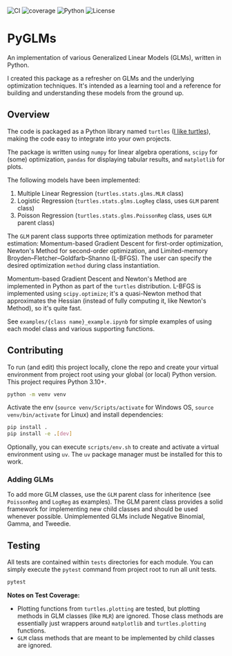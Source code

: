 ![CI](https://github.com/adammotzel/pyglms/actions/workflows/ci.yaml/badge.svg)
![coverage](https://img.shields.io/badge/coverage-94%25-brightgreen)
![Python](https://img.shields.io/badge/python-3.10%20--%203.13-blue)
![License](https://img.shields.io/github/license/adammotzel/pyglms)



# PyGLMs

An implementation of various Generalized Linear Models (GLMs), written in Python.

I created this package as a refresher on GLMs and the underlying optimization techniques. It's intended as a learning tool and a reference for building and understanding these models from the ground up.


## Overview

The code is packaged as a Python library named `turtles` ([I like turtles](https://www.youtube.com/watch?v=CMNry4PE93Y)), making the code easy to integrate into your own projects.

The package is written using `numpy` for linear algebra operations, `scipy` for (some) optimization, `pandas` for displaying tabular results, and `matplotlib` for plots.

The following models have been implemented:

1. Multiple Linear Regression (`turtles.stats.glms.MLR` class)
2. Logistic Regression (`turtles.stats.glms.LogReg` class, uses `GLM` parent class)
3. Poisson Regression (`turtles.stats.glms.PoissonReg` class, uses `GLM` parent class)

The `GLM` parent class supports three optimization methods for parameter estimation: Momentum-based Gradient Descent for first-order optimization, Newton's Method for second-order optimization, and Limited-memory Broyden–Fletcher–Goldfarb–Shanno (L-BFGS). The user can specify the desired optimization `method` during class instantiation.

Momentum-based Gradient Descent and Newton's Method are implemented in Python as part of the `turtles` distribution. L-BFGS is implemented using `scipy.optimize`; it's a quasi-Newton method that approximates the Hessian (instead of fully computing it, like Newton's Method), so it's quite fast.

See `examples/{class name}_example.ipynb` for simple examples of using each model class and various supporting functions.


## Contributing

To run (and edit) this project locally, clone the repo and create your virtual environment from project root using your global (or local) Python version. This project requires Python 3.10+.

```bash
python -m venv venv
```

Activate the env (`source venv/Scripts/activate` for Windows OS, `source venv/bin/activate` for Linux) and install dependencies:

```bash
pip install . 
pip install -e .[dev]
```

Optionally, you can execute `scripts/env.sh` to create and activate a virtual environment using `uv`. The `uv` package manager must be installed for this to work.


### Adding GLMs

To add more GLM classes, use the `GLM` parent class for inheritence (see `PoissonReg` and `LogReg` as examples). The GLM parent class provides a solid framework for implementing new child classes and should be used whenever possible. Unimplemented GLMs include Negative Binomial, Gamma, and Tweedie.


## Testing

All tests are contained within `tests` directories for each module. You can simply execute the `pytest` command from project root to run all unit tests.

```bash
pytest
```

**Notes on Test Coverage:**
- Plotting functions from `turtles.plotting` are tested, but plotting methods in GLM classes 
(like `MLR`) are ignored. Those class methods are essentially just wrappers around `matplotlib` 
and `turtles.plotting` functions.
- `GLM` class methods that are meant to be implemented by child classes are ignored.
